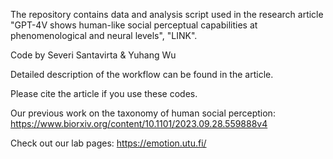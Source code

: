 The repository contains data and analysis script used in the research article "GPT-4V shows human-like social perceptual capabilities at phenomenological and neural levels", "LINK".

Code by Severi Santavirta & Yuhang Wu

Detailed description of the workflow can be found in the article. 

Please cite the article if you use these codes.

Our previous work on the taxonomy of human social perception: https://www.biorxiv.org/content/10.1101/2023.09.28.559888v4

Check out our lab pages: https://emotion.utu.fi/
